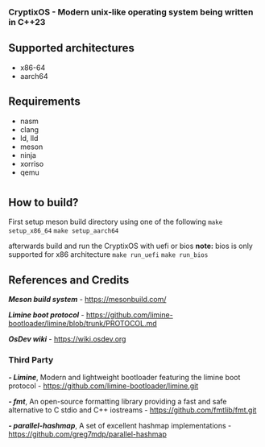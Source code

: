 ### CryptixOS - Modern unix-like operating system being written in C++23

## Supported architectures

- x86-64
- aarch64

## Requirements

- nasm
- clang
- ld, lld
- meson
- ninja
- xorriso
- qemu

#

## How to build?

First setup meson build directory using one of the following
`make setup_x86_64`
`make setup_aarch64`

afterwards build and run the CryptixOS with uefi or bios **note:** bios is only supported for x86 architecture
`make run_uefi`
`make run_bios`


## References and Credits

***Meson build system*** - https://mesonbuild.com/



***Limine boot protocol*** - https://github.com/limine-bootloader/limine/blob/trunk/PROTOCOL.md



***OsDev wiki*** - https://wiki.osdev.org

### Third Party

***- Limine***, Modern and lightweight bootloader featuring the limine boot
protocol - https://github.com/limine-bootloader/limine.git



***- fmt***, An open-source formatting library providing a fast and safe alternative to C stdio and C++
iostreams - https://github.com/fmtlib/fmt.git




***- parallel-hashmap***, A set of excellent hashmap implementations - https://github.com/greg7mdp/parallel-hashmap


